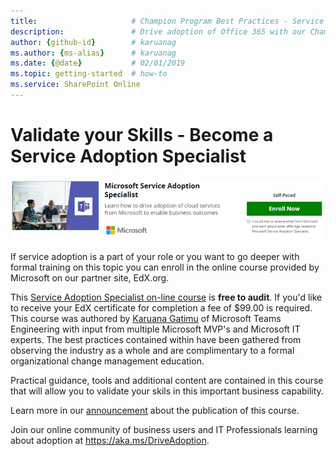 ```yaml
---
title:                     # Champion Program Best Practices - Service Adoption Specialist
description:               # Drive adoption of Office 365 with our Champion Program best practices
author: {github-id}        # karuanag
ms.author: {ms-alias}      # karuanag
ms.date: {@date}           # 02/01/2019
ms.topic: getting-started  # how-to
ms.service: SharePoint Online
---
```


# Validate your Skills - Become a Service Adoption Specialist

![Service Adoption Specialist Course](media/champs_sascourse.png)

If service adoption is a part of your role or you want to go deeper with formal training on this topic you can enroll in the online course provided by Microsoft on our partner site, EdX.org. 

This [Service Adoption Specialist on-line course](https://aka.ms/AdoptionCert) is **free to audit**.  If you'd like to receive your EdX certificate for completion a fee of $99.00 is required.  This course was authored by [Karuana Gatimu](https://linkedin.com/in/karuanagatimu) of Microsoft Teams Engineering with input from multiple Microsoft MVP's and Microsoft IT experts.  The best practices contained within have been gathered from observing the industry as a whole and are complimentary to a formal organizational change management education.  

Practical guidance, tools and additional content are contained in this course that will allow you to validate your skils in this important business capability.  

Learn more in our [announcement](https://aka.ms/AdoptionCertAnnouncement) about the publication of this course. 

Join our online community of business users and IT Professionals learning about adoption at https://aka.ms/DriveAdoption. 